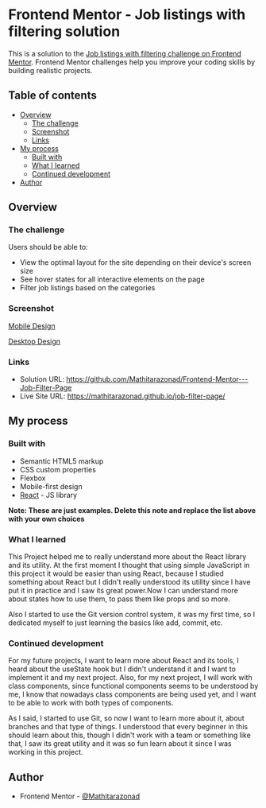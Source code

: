 # Frontend Mentor - Job listings with filtering solution

This is a solution to the [Job listings with filtering challenge on Frontend Mentor](https://www.frontendmentor.io/challenges/job-listings-with-filtering-ivstIPCt). Frontend Mentor challenges help you improve your coding skills by building realistic projects. 

## Table of contents

- [Overview](#overview)
  - [The challenge](#the-challenge)
  - [Screenshot](#screenshot)
  - [Links](#links)
- [My process](#my-process)
  - [Built with](#built-with)
  - [What I learned](#what-i-learned)
  - [Continued development](#continued-development)
- [Author](#author)


## Overview

### The challenge

Users should be able to:

- View the optimal layout for the site depending on their device's screen size
- See hover states for all interactive elements on the page
- Filter job listings based on the categories

### Screenshot

[Mobile Design](./screenshots/mobile-design.png)

[Desktop Design](./screenshots/desktop-design.png)

### Links

- Solution URL: https://github.com/Mathitarazonad/Frontend-Mentor---Job-Filter-Page
- Live Site URL: https://mathitarazonad.github.io/job-filter-page/

## My process

### Built with

- Semantic HTML5 markup
- CSS custom properties
- Flexbox
- Mobile-first design
- [React](https://reactjs.org/) - JS library

**Note: These are just examples. Delete this note and replace the list above with your own choices**

### What I learned

This Project helped me to really understand more about the React library and its utility. At the first moment I thought that using simple JavaScript in this project it would be easier than using React, because I studied something about React but I didn't really understood its utility since I have put it in practice and I saw its great power.Now I can understand more about states how to use them, to pass them like props and so more.

Also I started to use the Git version control system, it was my first time, so I dedicated myself to just learning the basics like add, commit, etc.

### Continued development

For my future projects, I want to learn more about React and its tools, I heard about the useState hook but I didn't understand it and I want to implement it and my next project. Also, for my next project, I will work with class components, since functional components seems to be understood by me, I know that nowadays class components are being used yet, and I want to be able to work with both types of components.

As I said, I started to use Git, so now I want to learn more about it, about branches and that type of things. I understood that every beginner in this should learn about this, though I didn't work with a team or something like that, I saw its great utility and it was so fun learn about it since I was working in this project.

## Author

- Frontend Mentor - [@Mathitarazonad](https://www.frontendmentor.io/profile/Mathitarazonad)


